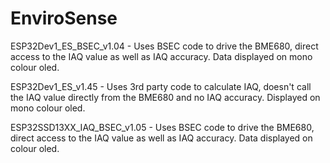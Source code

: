# EnviroSense

ESP32Dev1_ES_BSEC_v1.04 - Uses BSEC code to drive the BME680, direct access to the IAQ value as well as IAQ accuracy.
Data displayed on mono colour oled.

ESP32Dev1_ES_v1.45 - Uses 3rd party code to calculate IAQ, doesn't call the IAQ value directly from the BME680 and no IAQ accuracy.
Displayed on mono colour oled.

ESP32SSD13XX_IAQ_BSEC_v1.05 - Uses BSEC code to drive the BME680, direct access to the IAQ value as well as IAQ accuracy.
Data displayed on colour oled.

